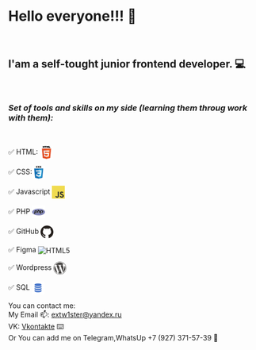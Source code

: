  # **Hello everyone!!!**  :wave: 
<br>
 




## **I'am a self-tought junior frontend developer.** :computer:
<br>

### ***Set of tools and skills on my side (learning them throug work with them):***

<br>

 :white_check_mark: HTML: <img align="center"  alt="HTML5" width="26px" src="https://raw.githubusercontent.com/github/explore/80688e429a7d4ef2fca1e82350fe8e3517d3494d/topics/html/html.png">  


 :white_check_mark:  CSS:<img align="center" alt="HTML5" width="26px" src="https://raw.githubusercontent.com/github/explore/80688e429a7d4ef2fca1e82350fe8e3517d3494d/topics/css/css.png">


 :white_check_mark:  Javascript <img align="center" alt="HTML5" width="26px" src="https://raw.githubusercontent.com/github/explore/80688e429a7d4ef2fca1e82350fe8e3517d3494d/topics/javascript/javascript.png">


 :white_check_mark:  PHP <img align="center" alt="HTML5" width="26px" src="https://raw.githubusercontent.com/github/explore/ccc16358ac4530c6a69b1b80c7223cd2744dea83/topics/php/php.png">


 :white_check_mark:  GitHub <img align="center" alt="HTML5" width="26px" src="https://raw.githubusercontent.com/github/explore/89bdd9644f44d1b12180fd512b95574fe4c54617/topics/github-api/github-api.png">


 :white_check_mark:  Figma  <img align="center" alt="HTML5" width="26px" src="https://camo.githubusercontent.com/b14dca1713330627c2ffd3443c6770c27c193745afb7e810382ae571add48964/68747470733a2f2f7365656b6c6f676f2e636f6d2f696d616765732f462f6669676d612d6c6f676f2d453445323144334145412d7365656b6c6f676f2e636f6d2e706e67">


 :white_check_mark:  Wordpress <img align="center" alt="HTML5" width="26px" src="https://raw.githubusercontent.com/github/explore/80688e429a7d4ef2fca1e82350fe8e3517d3494d/topics/wordpress/wordpress.png">


 :white_check_mark:  SQL <img align="center" alt="HTML5" width="26px" src="https://raw.githubusercontent.com/github/explore/80688e429a7d4ef2fca1e82350fe8e3517d3494d/topics/sql/sql.png">
<br>








You can contact me:<br>
My Email 📫: [extw1ster@yandex.ru](http://extw1ster@yandex.ru)<br>
VK: [Vkontakte](https://vk.com/twistahard) ⌨️<br>
Or You can add me on Telegram,WhatsUp +7 (927) 371-57-39 📱<br>
